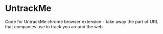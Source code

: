 # UntrackMe
Code for UntrackMe chrome browser extension - take away the part of URL that companies use to track you around the web
